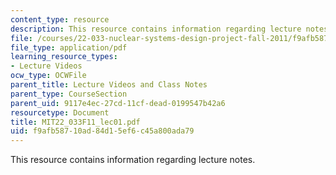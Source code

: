 ```yaml
---
content_type: resource
description: This resource contains information regarding lecture notes.
file: /courses/22-033-nuclear-systems-design-project-fall-2011/f9afb58710ad84d15ef6c45a800ada79_MIT22_033F11_lec01.pdf
file_type: application/pdf
learning_resource_types:
- Lecture Videos
ocw_type: OCWFile
parent_title: Lecture Videos and Class Notes
parent_type: CourseSection
parent_uid: 9117e4ec-27cd-11cf-dead-0199547b42a6
resourcetype: Document
title: MIT22_033F11_lec01.pdf
uid: f9afb587-10ad-84d1-5ef6-c45a800ada79
---
```

This resource contains information regarding lecture notes.